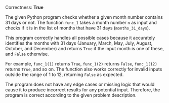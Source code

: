Correctness: **True**

The given Python program checks whether a given month number contains 31 days or not. The function `func_1` takes a month number `n` as input and checks if it is in the list of months that have 31 days (`months_31_days`). 

This program correctly handles all possible cases because it accurately identifies the months with 31 days (January, March, May, July, August, October, and December) and returns `True` if the input month is one of these, and `False` otherwise.

For example, `func_1(1)` returns `True`, `func_1(2)` returns `False`, `func_1(12)` returns `True`, and so on. The function also works correctly for invalid inputs outside the range of 1 to 12, returning `False` as expected.

The program does not have any edge cases or missing logic that would cause it to produce incorrect results for any potential input. Therefore, the program is correct according to the given problem description.